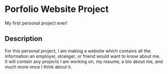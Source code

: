 # Porfolio Website Project

My first personal project ever!

## Description

For this personal project, I am making a website which contains all the information an employer, stranger, or friend would want to know about me. It will contain any projects I am working on, my resume, a bio about me, and much more once I think about it.
